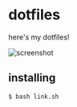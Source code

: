 # dotfiles

here's my dotfiles!

![screenshot](https://is-fi.re/9f6b81.png)

## installing

```
$ bash link.sh
```

